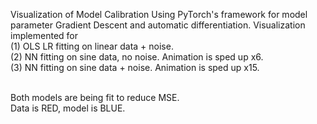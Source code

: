 Visualization of Model Calibration Using PyTorch's framework for model parameter Gradient Descent and automatic differentiation. 
Visualization implemented for 
<br>
(1) OLS LR fitting on linear data + noise.
<br>
(2) NN fitting on sine data, no noise. Animation is sped up x6.
<br>
(3) NN fitting on sine data + noise. Animation is sped up x15.
<br>
<br>

Both models are being fit to reduce MSE.
<br>
Data is RED, model is BLUE.
